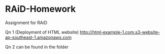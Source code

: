 # RAiD-Homework
Assignment for RAiD 

Qn 1 (Deployment of HTML website) http://html-example-1.com.s3-website-ap-southeast-1.amazonaws.com

Qn 2 can be found in the folder
